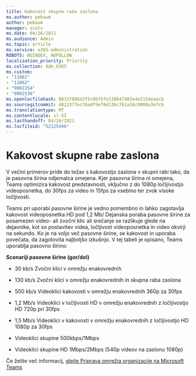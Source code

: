 ```yaml
---
title: Kakovost skupne rabe zaslona
ms.author: pebaum
author: pebaum
manager: scotv
ms.date: 04/26/2021
ms.audience: Admin
ms.topic: article
ms.service: o365-administration
ROBOTS: NOINDEX, NOFOLLOW
localization_priority: Priority
ms.collection: Adm_O365
ms.custom:
- "11061"
- "11062"
- "9002254"
- "9002536"
ms.openlocfilehash: 0832f886d3f5c0bfbfe138647403e4e215deaacb
ms.sourcegitcommit: d822377ec76adf9ef6d13bc761a16c9900a3e7cb
ms.translationtype: MT
ms.contentlocale: sl-SI
ms.lasthandoff: 04/26/2021
ms.locfileid: "52125446"
---
```

# <a name="screen-sharing-quality"></a>Kakovost skupne rabe zaslona

V večini primerov pride do težav s kakovostjo zaslona v skupni rabi tako, da je pasovna širina odjemalca omejena.  Kjer pasovna širina ni omejena, Teams optimizira kakovost predstavnosti, vključno z do 1080p ločljivostjo videoposnetka, do 30fps za video in 15fps za vsebino ter zvok visoke ločljivosti.

Teams pri uporabi pasovne širine je vedno pomembno in lahko zagotavlja kakovost videoposnetka HD pod 1,2 Mb/ Dejanska poraba pasovne širine za posamezen video- ali zvočni klic ali srečanje se razlikuje glede na dejavnike, kot so postavitev videa, ločljivost videoposnetka in video okvirji na sekundo. Ko je na voljo več pasovne širine, se kakovost in uporaba povečata, da zagotovita najboljšo izkušnjo. V tej tabeli je opisano, Teams uporablja pasovno širino:

**Scenariji pasovne širine (gor/dol)**

- 30 kb/s Zvočni klici v omrežju enakovrednih

- 130 kb/s Zvočni klici v omrežju enakovrednih in skupna raba zaslona

- 500 kb/s Videoklici kakovosti v omrežju enakovrednih 360p za 30fps

- 1,2 Mb/s Videoklici v ločljivosti HD v omrežju enakovrednih z ločljivostjo HD 720p pri 30fps

- 1,5 Mb/s Videoklici v kakovosti v omrežju enakovrednih z ločljivostjo HD 1080p za 30fps

- Videoklici skupine 500kbps/1Mbps

- Videoklici skupine HD 1Mbps/2Mbps (540p videov na zaslonu 1080p)

Če želite več informacij, [glejte Priprava omrežja organizacije na Microsoft Teams](https://docs.microsoft.com/microsoftteams/prepare-network#bandwidth-requirements)